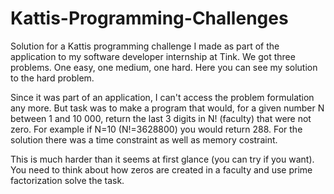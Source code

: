 # Kattis-Programming-Challenges

Solution for a Kattis programming challenge I made as part of the application to my software developer internship at Tink. We got three problems. One easy, one medium, one hard. Here you can see my solution to the hard problem.

Since it was part of an application, I can't access the problem formulation any more. But task was to make a program that would, for a given number N between 1 and 10 000, return the last 3 digits in N! (faculty) that were not zero. For example if N=10 (N!=3628800) you would return 288. For the solution there was a time constraint as well as memory costraint.

This is much harder than it seems at first glance (you can try if you want). You need to think about how zeros are created in a faculty and use prime factorization solve the task.
